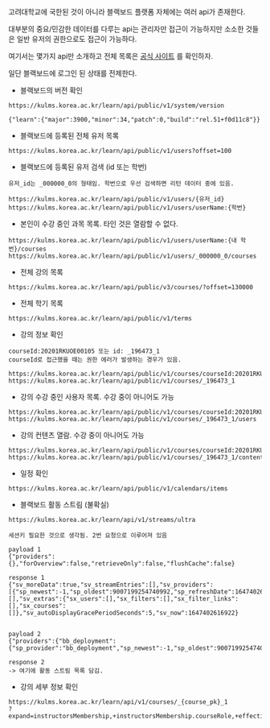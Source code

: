 고려대학교에 국한된 것이 아니라 블랙보드 플랫폼 자체에는 여러 api가 존재한다.

대부분의 중요/민감한 데이터를 다루는 api는 관리자만 접근이 가능하지만 소소한 것들은 일반 유저의 권한으로도 접근이 가능하다.

여기서는 몇가지 api만 소개하고 전체 목록은 [공식 사이트](https://developer.blackboard.com/portal/displayApi) 를 확인하자.

일단 블랙보드에 로그인 된 상태를 전제한다.

- 블랙보드의 버전 확인
```
https://kulms.korea.ac.kr/learn/api/public/v1/system/version

{"learn":{"major":3900,"minor":34,"patch":0,"build":"rel.51+f0d11c8"}}
```

- 블랙보드에 등록된 전체 유저 목록
```
https://kulms.korea.ac.kr/learn/api/public/v1/users?offset=100
```

- 블랙보드에 등록된 유저 검색 (id 또는 학번)
```
유저_id는 _000000_0의 형태임. 학번으로 우선 검색하면 리턴 데이터 중에 있음.

https://kulms.korea.ac.kr/learn/api/public/v1/users/{유저_id}
https://kulms.korea.ac.kr/learn/api/public/v1/users/userName:{학번}
```

- 본인이 수강 중인 과목 목록. 타인 것은 열람할 수 없다.
```
https://kulms.korea.ac.kr/learn/api/public/v1/users/userName:{내 학번}/courses
https://kulms.korea.ac.kr/learn/api/public/v1/users/_000000_0/courses
```

- 전체 강의 목록
```
https://kulms.korea.ac.kr/learn/api/public/v3/courses/?offset=130000
```

- 전체 학기 목록
```
https://kulms.korea.ac.kr/learn/api/public/v1/terms
```

- 강의 정보 확인
```
courseId:20201RKUOE00105 또는 id: _196473_1
courseId로 접근했을 때는 권한 에러가 발생하는 경우가 있음.

https://kulms.korea.ac.kr/learn/api/public/v1/courses/courseId:20201RKUOE00105
https://kulms.korea.ac.kr/learn/api/public/v1/courses/_196473_1
```

- 강의 수강 중인 사용자 목록. 수강 중이 아니어도 가능
```
https://kulms.korea.ac.kr/learn/api/public/v1/courses/courseId:20201RKUOE00105/users
https://kulms.korea.ac.kr/learn/api/public/v1/courses/_196473_1/users
```

- 강의 컨텐츠 열람. 수강 중이 아니어도 가능
```
https://kulms.korea.ac.kr/learn/api/public/v1/courses/courseId:20201RKUOE00105/contents
https://kulms.korea.ac.kr/learn/api/public/v1/courses/_196473_1/contents
```

- 일정 확인
```
https://kulms.korea.ac.kr/learn/api/public/v1/calendars/items
```

- 블랙보드 활동 스트림 (불확실)
```
https://kulms.korea.ac.kr/learn/api/v1/streams/ultra

세션키 필요한 것으로 생각됨. 2번 요청으로 이루어져 있음

payload 1
{"providers":{},"forOverview":false,"retrieveOnly":false,"flushCache":false}

response 1
{"sv_moreData":true,"sv_streamEntries":[],"sv_providers":[{"sp_newest":-1,"sp_oldest":9007199254740992,"sp_refreshDate":1647402616913,"sp_provider":"bb_deployment"}],"sv_deletedIds":[],"sv_extras":{"sx_users":[],"sx_filters":[],"sx_filter_links":[],"sx_courses":[]},"sv_autoDisplayGracePeriodSeconds":5,"sv_now":1647402616922}


payload 2
{"providers":{"bb_deployment":{"sp_provider":"bb_deployment","sp_newest":-1,"sp_oldest":9007199254740992,"sp_refreshDate":1647402616913}},"forOverview":false,"retrieveOnly":true,"flushCache":false}

response 2
-> 여기에 활동 스트림 목록 담김.
```

- 강의 세부 정보 확인
```
https://kulms.korea.ac.kr/learn/api/v1/courses/_{course_pk}_1
?expand=instructorsMembership,+instructorsMembership.courseRole,+effectiveAvailability,+isChild
```